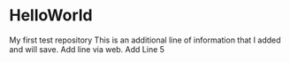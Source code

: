 # HelloWorld
My first test repository
This is an additional line of information that I added and will save.
Add line via web.
Add Line 5
